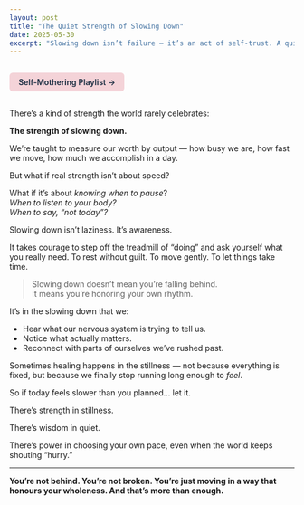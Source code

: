 ```yaml
---
layout: post
title: "The Quiet Strength of Slowing Down"
date: 2025-05-30
excerpt: "Slowing down isn’t failure — it’s an act of self-trust. A quiet strength that says, 'I choose presence over performance.'"
---
```


<a href="https://music.youtube.com/playlist?list=PLuO5E1rh5RqIzePJeOjdXo62gwnYJ748_&si=NvtF0mzI9Sx2IoPu&shuffle=1" 
   target="_blank" 
   class="back-button"
   style="display:inline-block; margin: 1rem auto; background-color: #F4D3D8; color: #1A2D41; padding: 0.5rem 1rem; border-radius: 6px; font-weight: 600; text-decoration: none;">
  Self‑Mothering Playlist →
</a>

There’s a kind of strength the world rarely celebrates:

**The strength of slowing down.**

We’re taught to measure our worth by output — how busy we are, how fast we move, how much we accomplish in a day.

But what if real strength isn’t about speed?

What if it’s about *knowing when to pause*?  
*When to listen to your body?*  
*When to say, “not today”?*

Slowing down isn’t laziness. It’s awareness.

It takes courage to step off the treadmill of “doing” and ask yourself what you really need. To rest without guilt. To move gently. To let things take time.

> Slowing down doesn’t mean you’re falling behind.  
> It means you’re honoring your own rhythm.

It’s in the slowing down that we:
- Hear what our nervous system is trying to tell us.
- Notice what actually matters.
- Reconnect with parts of ourselves we’ve rushed past.

Sometimes healing happens in the stillness — not because everything is fixed, but because we finally stop running long enough to *feel*.

So if today feels slower than you planned… let it.

There’s strength in stillness.

There’s wisdom in quiet.

There’s power in choosing your own pace, even when the world keeps shouting “hurry.”

---

**You’re not behind. You’re not broken. You’re just moving in a way that honours your wholeness. And that’s more than enough.**
